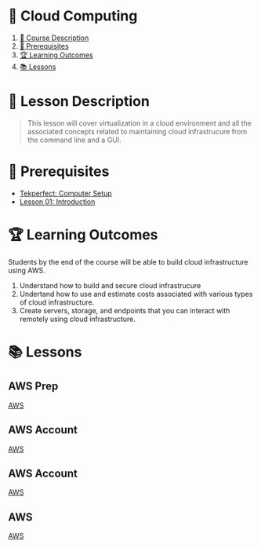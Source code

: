# 💨 Cloud Computing

1. [📝 Course Description](#📝-course-description)
2. [🎯 Prerequisites](#🎯-prerequisites)
3. [🏆 Learning Outcomes](#🏆-learning-outcomes)
4. [📚 Lessons](#📚-lessons)


# 📝 Lesson Description

> This lesson will cover virtualization in a cloud environment and all the associated concepts related to maintaining cloud infrastrucure from the command line and a GUI.

# 🎯 Prerequisites

* [Tekperfect: Computer Setup](/lessons/computer-setup.md)
* [Lesson 01: Introduction](/courses/01-Introduction/home.md)

# 🏆 Learning Outcomes

Students by the end of the course will be able to build cloud infrastructure using AWS.

1. Understand how to build and secure cloud infrastrucure
1. Undertand how to use and estimate costs associated with various types of cloud infrastructure.
1. Create servers, storage, and endpoints that you can interact with remotely using cloud infrastructure.

# 📚 Lessons

## AWS Prep

[AWS](/courses/14-Cloud_Computing/lessons/aws-prep.md)

## AWS Account

[AWS](/courses/14-Cloud_Computing/lessons/aws-account.md)

## AWS Account

[AWS](/courses/14-Cloud_Computing/lessons/aws-ec2.md)

## AWS

[AWS](/courses/14-Cloud_Computing/lessons/aws.md)

